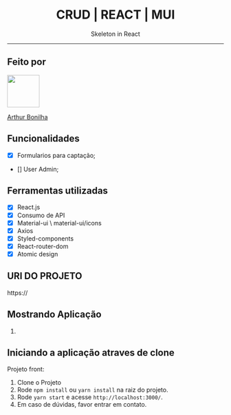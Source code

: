 <h1 align="center">
  CRUD | REACT | MUI
</h1>

<p align="center">Skeleton in React</p>

<hr>

## Feito por

[<img src="https://avatars2.githubusercontent.com/u/32990047?v=4" width="75px;"/>](https://github.com/arthurbonilhan)

[Arthur Bonilha](https://github.com/arthurbonilhan)

## Funcionalidades

- [x] Formularios para captação;
- [] User Admin;

## Ferramentas utilizadas

- [x] React.js
- [x] Consumo de API
- [x] Material-ui \ material-ui/icons
- [x] Axios
- [x] Styled-components
- [x] React-router-dom
- [x] Atomic design

## URl DO PROJETO

https://

## Mostrando Aplicação

1.

## Iniciando a aplicação atraves de clone

Projeto front:

1. Clone o Projeto
2. Rode `npm install` ou `yarn install` na raiz do projeto.<br />
3. Rode `yarn start` e acesse `http://localhost:3000/`.<br />
4. Em caso de dúvidas, favor entrar em contato.
